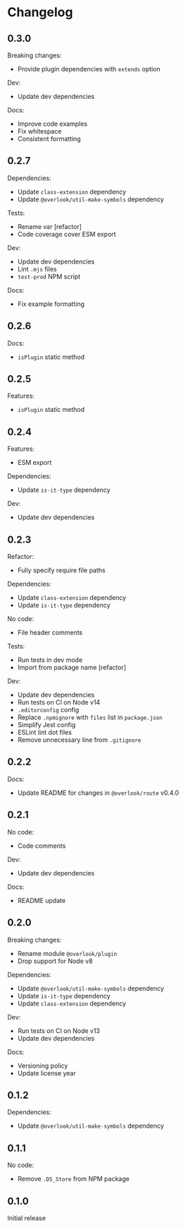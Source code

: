 # Changelog

## 0.3.0

Breaking changes:

* Provide plugin dependencies with `extends` option

Dev:

* Update dev dependencies

Docs:

* Improve code examples
* Fix whitespace
* Consistent formatting

## 0.2.7

Dependencies:

* Update `class-extension` dependency
* Update `@overlook/util-make-symbols` dependency

Tests:

* Rename var [refactor]
* Code coverage cover ESM export

Dev:

* Update dev dependencies
* Lint `.mjs` files
* `test-prod` NPM script

Docs:

* Fix example formatting

## 0.2.6

Docs:

* `isPlugin` static method

## 0.2.5

Features:

* `isPlugin` static method

## 0.2.4

Features:

* ESM export

Dependencies:

* Update `is-it-type` dependency

Dev:

* Update dev dependencies

## 0.2.3

Refactor:

* Fully specify require file paths

Dependencies:

* Update `class-extension` dependency
* Update `is-it-type` dependency

No code:

* File header comments

Tests:

* Run tests in dev mode
* Import from package name [refactor]

Dev:

* Update dev dependencies
* Run tests on CI on Node v14
* `.editorconfig` config
* Replace `.npmignore` with `files` list in `package.json`
* Simplify Jest config
* ESLint lint dot files
* Remove unnecessary line from `.gitignore`

## 0.2.2

Docs:

* Update README for changes in `@overlook/route` v0.4.0

## 0.2.1

No code:

* Code comments

Dev:

* Update dev dependencies

Docs:

* README update

## 0.2.0

Breaking changes:

* Rename module `@overlook/plugin`
* Drop support for Node v8

Dependencies:

* Update `@overlook/util-make-symbols` dependency
* Update `is-it-type` dependency
* Update `class-extension` dependency

Dev:

* Run tests on CI on Node v13
* Update dev dependencies

Docs:

* Versioning policy
* Update license year

## 0.1.2

Dependencies:

* Update `@overlook/util-make-symbols` dependency

## 0.1.1

No code:

* Remove `.DS_Store` from NPM package

## 0.1.0

Initial release
